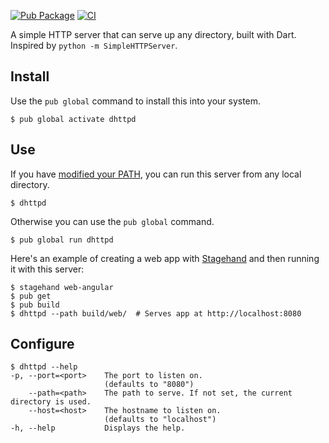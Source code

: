 [![Pub Package](https://img.shields.io/pub/v/dhttpd.svg)](https://pub.dev/packages/dhttpd)
[![CI](https://github.com/kevmoo/dhttp/workflows/CI/badge.svg?branch=master)](https://github.com/kevmoo/dhttp/actions?query=workflow%3ACI+branch%3Amaster)

A simple HTTP server that can serve up any directory, built with Dart.
Inspired by `python -m SimpleHTTPServer`.

## Install

Use the `pub global` command to install this into your system.

```console
$ pub global activate dhttpd
```

## Use

If you have [modified your PATH][path], you can run this server from any
local directory.

```console
$ dhttpd
```

Otherwise you can use the `pub global` command.

```console
$ pub global run dhttpd
```

Here's an example of creating a web app with [Stagehand](https://pub.dev/packages/stagehand)
and then running it with this server:

```console
$ stagehand web-angular
$ pub get
$ pub build
$ dhttpd --path build/web/  # Serves app at http://localhost:8080
```

## Configure

```console
$ dhttpd --help
-p, --port=<port>    The port to listen on.
                     (defaults to "8080")
    --path=<path>    The path to serve. If not set, the current directory is used.
    --host=<host>    The hostname to listen on.
                     (defaults to "localhost")
-h, --help           Displays the help.
```
[path]: https://dart.dev/tools/pub/cmd/pub-global#running-a-script-from-your-path
